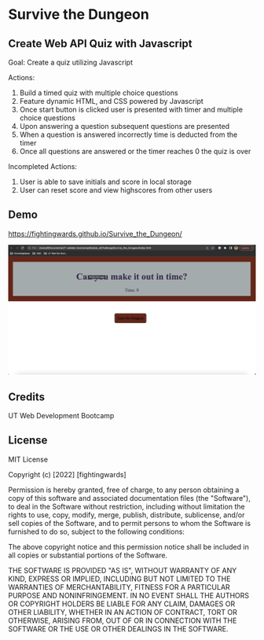 # Survive the Dungeon

## Create Web API Quiz with Javascript

Goal: Create a quiz utilizing Javascript

Actions:

1. Build a timed quiz with multiple choice questions
2. Feature dynamic HTML, and CSS powered by Javascript
3. Once start button is clicked user is presented with timer and multiple choice questions
4. Upon answering a question subsequent questions are presented
5. When a question is answered incorrectly time is deducted from the timer
6. Once all questions are answered or the timer reaches 0 the quiz is over

Incompleted Actions:

1. User is able to save initials and score in local storage
2. User can reset score and view highscores from other users

## Demo

https://fightingwards.github.io/Survive_the_Dungeon/

![alt text](Assets/images/quiz_screenshot.png)

## Credits

UT Web Development Bootcamp

## License

MIT License

Copyright (c) [2022] [fightingwards]

Permission is hereby granted, free of charge, to any person obtaining a copy
of this software and associated documentation files (the "Software"), to deal
in the Software without restriction, including without limitation the rights
to use, copy, modify, merge, publish, distribute, sublicense, and/or sell
copies of the Software, and to permit persons to whom the Software is
furnished to do so, subject to the following conditions:

The above copyright notice and this permission notice shall be included in all
copies or substantial portions of the Software.

THE SOFTWARE IS PROVIDED "AS IS", WITHOUT WARRANTY OF ANY KIND, EXPRESS OR
IMPLIED, INCLUDING BUT NOT LIMITED TO THE WARRANTIES OF MERCHANTABILITY,
FITNESS FOR A PARTICULAR PURPOSE AND NONINFRINGEMENT. IN NO EVENT SHALL THE
AUTHORS OR COPYRIGHT HOLDERS BE LIABLE FOR ANY CLAIM, DAMAGES OR OTHER
LIABILITY, WHETHER IN AN ACTION OF CONTRACT, TORT OR OTHERWISE, ARISING FROM,
OUT OF OR IN CONNECTION WITH THE SOFTWARE OR THE USE OR OTHER DEALINGS IN THE
SOFTWARE.
